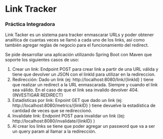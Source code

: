 # Link Tracker
### Práctica Integradora



Link Tacker es un sistema para tracker enmascarar URLs y poder obtener analítica de cuantas veces se llamó a cada uno de los links, así como también agregar reglas de negocio para el funcionamiento del redirect.

Se pide desarrollar una aplicación utilizando Spring Boot con Maven que soporte los siguientes casos de uso:

1) Crear un link: Endpoint POST para crear link a partir de una URL válida y tiene que devolver un JSON con el linkId para utilizar en la redireccion.
2) Redirección:  Dado un link (ej: http://localhost:8080/link/{linkId} ) tiene que realizar un redirect a la URL enmascarada. Siempre y cuando el link sea válido. En el caso de que el link sea invalido devolver 404. (INVESTIGAR REDIRECT)
3) Estadísticas por link: Enpoint GET que dado un link (ej: http://localhost:8080/metrics/{linkID} ) tiene devuelve la estadística de cantidad de veces que se redireccionó.
4) Invalidate link: Endpoint POST para invalidar un link ((ej: http://localhost:8080/invalidate/{linkID} )
5) Al crear los links se tiene que poder agregar un password que va a ser un query param al llamar a la redirección.